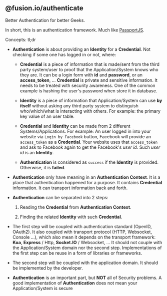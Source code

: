 @fusion.io/authenticate
-----------------------

Better Authentication for better Geeks.


In short, this is an authentication framework.
Much like [PassportJS](http://www.passportjs.org/).

Concepts: tl;dr

 - **Authentication** is about providing an **Identity** for a **Credential**.
 Not checking if some one has logged in or not, where:

    - **Credential** is a piece of information that is made/sent from the third party system/user to proof that the Application/System knows who they are.
    It can be a login form with **id** and **password**, or an **access_token**, ...
    **Credential** is private and sensitive information. It needs to be treated with security awareness.
    One of the common example is hashing the user's password when store it in database.

    - **Identity** is a piece of information that Application/System can use **by itself** without asking any third party system to distinguish who/which/what is interacting with others.
    For example: the primary key value of an user table.

    - **Credential** and **Identity** can be made from 2 different Systems/Applications.
    For example: An user logged in into your website via `Login by Facebook` button,
    Facebook will provide an `access_token` as a **Credential**.
    Your website uses that `access_token` and ask to Facebook again to get the Facebook's *user id*. Such *user id* is an **Identity**.

    - **Authentication** is considered as `success` if the **Identity** is provided. Otherwise, it is **failed**.

 - **Authentication** only have meaning in an **Authentication Context**.
 It is a place that authentication happened for a purpose.
 It contains **Credential** information.
 It can transport information back and forth.

 - **Authentication** can be separated into 2 steps:

    1. Reading the **Credential** from **Authentication Context**.

    2. Finding the related **Identity** with such **Credential**.

 - The first step will be coupled with authentication standard (OpenID, OAuth2).
 It also coupled with transport protocol (HTTP, Websocket, Console ...),
 which also mean it depends on the transport framework: **Koa**, **Express** / Http, **Socket.IO** / Websocket, ...
 It should not couple with the Application/System domain nor the second step.
 Implementations of the first step can be reuse in a form of libraries or frameworks.

 - The second step will be coupled with the application domain. It should be implemented by the developer.


 - **Authentication** is an important part, but **NOT** all of Security problems.
 A good implementation of **Authentication** does not mean your Application/System is secure